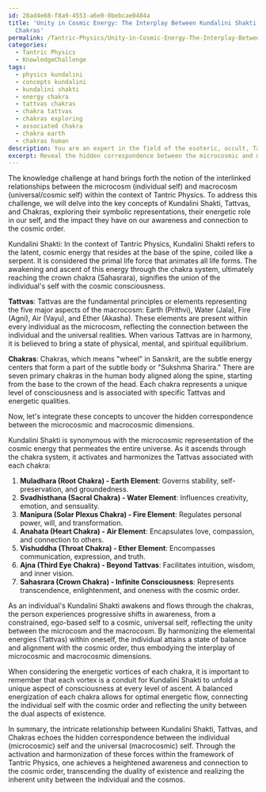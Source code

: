 ```yaml
---
id: 28ad4e68-f8a9-4553-a6e0-0bebcae0484a
title: 'Unity in Cosmic Energy: The Interplay Between Kundalini Shakti, Tattvas, and
  Chakras'
permalink: /Tantric-Physics/Unity-in-Cosmic-Energy-The-Interplay-Between-Kundalini-Shakti-Tattvas-and-Chakras/
categories:
  - Tantric Physics
  - KnowledgeChallenge
tags:
  - physics kundalini
  - concepts kundalini
  - kundalini shakti
  - energy chakra
  - tattvas chakras
  - chakra tattvas
  - chakras exploring
  - associated chakra
  - chakra earth
  - chakras human
description: You are an expert in the field of the esoteric, occult, Tantric Physics and Education. You are a writer of tests, challenges, books and deep knowledge on Tantric Physics for initiates and students to gain deep insights and understanding from. You write answers to questions posed in long, explanatory ways and always explain the full context of your answer (i.e., related concepts, formulas, examples, or history), as well as the step-by-step thinking process you take to answer the challenges. Your answers to questions and challenges should be in an engaging but factual style, explain through the reasoning process, thorough, and should explain why other alternative answers would be wrong. Summarize the key themes, ideas, and conclusions at the end.
excerpt: Reveal the hidden correspondence between the microcosmic and macrocosmic dimensions, by integrating the concepts of Kundalini Shakti, Tattvas, and Chakras, considering their elemental symbolic representations, energetic vortices, and the influence on individual awareness and the cosmic order within the framework of Tantric Physics.
---
```

The knowledge challenge at hand brings forth the notion of the interlinked relationships between the microcosm (individual self) and macrocosm (universal/cosmic self) within the context of Tantric Physics. To address this challenge, we will delve into the key concepts of Kundalini Shakti, Tattvas, and Chakras, exploring their symbolic representations, their energetic role in our self, and the impact they have on our awareness and connection to the cosmic order.

Kundalini Shakti:
In the context of Tantric Physics, Kundalini Shakti refers to the latent, cosmic energy that resides at the base of the spine, coiled like a serpent. It is considered the primal life force that animates all life forms. The awakening and ascent of this energy through the chakra system, ultimately reaching the crown chakra (Sahasrara), signifies the union of the individual's self with the cosmic consciousness.

**Tattvas**:
Tattvas are the fundamental principles or elements representing the five major aspects of the macrocosm: Earth (Prithvi), Water (Jala), Fire (Agni), Air (Vayu), and Ether (Akasha). These elements are present within every individual as the microcosm, reflecting the connection between the individual and the universal realities. When various Tattvas are in harmony, it is believed to bring a state of physical, mental, and spiritual equilibrium.

**Chakras**:
Chakras, which means "wheel" in Sanskrit, are the subtle energy centers that form a part of the subtle body or "Sukshma Sharira." There are seven primary chakras in the human body aligned along the spine, starting from the base to the crown of the head. Each chakra represents a unique level of consciousness and is associated with specific Tattvas and energetic qualities.

Now, let's integrate these concepts to uncover the hidden correspondence between the microcosmic and macrocosmic dimensions.

Kundalini Shakti is synonymous with the microcosmic representation of the cosmic energy that permeates the entire universe. As it ascends through the chakra system, it activates and harmonizes the Tattvas associated with each chakra:

1. **Muladhara (Root Chakra) - Earth Element**: Governs stability, self-preservation, and groundedness.
2. **Svadhisthana (Sacral Chakra) - Water Element**: Influences creativity, emotion, and sensuality.
3. **Manipura (Solar Plexus Chakra) - Fire Element**: Regulates personal power, will, and transformation.
4. **Anahata (Heart Chakra) - Air Element**: Encapsulates love, compassion, and connection to others.
5. **Vishuddha (Throat Chakra) - Ether Element**: Encompasses communication, expression, and truth.
6. **Ajna (Third Eye Chakra) - Beyond Tattvas**: Facilitates intuition, wisdom, and inner vision.
7. **Sahasrara (Crown Chakra) - Infinite Consciousness**: Represents transcendence, enlightenment, and oneness with the cosmic order.

As an individual's Kundalini Shakti awakens and flows through the chakras, the person experiences progressive shifts in awareness, from a constrained, ego-based self to a cosmic, universal self, reflecting the unity between the microcosm and the macrocosm. By harmonizing the elemental energies (Tattvas) within oneself, the individual attains a state of balance and alignment with the cosmic order, thus embodying the interplay of microcosmic and macrocosmic dimensions.

When considering the energetic vortices of each chakra, it is important to remember that each vortex is a conduit for Kundalini Shakti to unfold a unique aspect of consciousness at every level of ascent. A balanced energization of each chakra allows for optimal energetic flow, connecting the individual self with the cosmic order and reflecting the unity between the dual aspects of existence.

In summary, the intricate relationship between Kundalini Shakti, Tattvas, and Chakras echoes the hidden correspondence between the individual (microcosmic) self and the universal (macrocosmic) self. Through the activation and harmonization of these forces within the framework of Tantric Physics, one achieves a heightened awareness and connection to the cosmic order, transcending the duality of existence and realizing the inherent unity between the individual and the cosmos.

